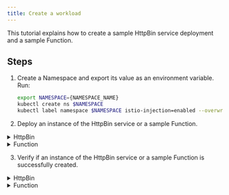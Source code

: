 ```yaml
---
title: Create a workload
---
```


This tutorial explains how to create a sample HttpBin service deployment and a sample Function.

## Steps

1. Create a Namespace and export its value as an environment variable. Run:

   ```bash
   export NAMESPACE={NAMESPACE_NAME}
   kubectl create ns $NAMESPACE
   kubectl label namespace $NAMESPACE istio-injection=enabled --overwrite
   ```
2. Deploy an instance of the HttpBin service or a sample Function.
   
<div tabs name="create">

  <details>
  <summary>
  HttpBin
  </summary>

  To deploy an instance of the HttpBin service in your Namespace using the [sample code](https://raw.githubusercontent.com/istio/istio/master/samples/httpbin/httpbin.yaml), run:

   ```shell
   kubectl -n $NAMESPACE create -f https://raw.githubusercontent.com/istio/istio/master/samples/httpbin/httpbin.yaml
   ```

  </details>

  <details>
  <summary>
  Function
  </summary>

  To create a Function in your Namespace using the [sample code](https://raw.githubusercontent.com/kyma-project/kyma/main/docs/03-tutorials/00-api-exposure/assets/function.yaml), run:

   ```shell
   kubectl -n $NAMESPACE apply -f https://raw.githubusercontent.com/kyma-project/kyma/main/docs/03-tutorials/00-api-exposure/assets/function.yaml
   ```

  </details>
</div>

3. Verify if an instance of the HttpBin service or a sample Function is successfully created.
   
<div tabs name="verify">

<details>
  <summary>
  HttpBin
  </summary>

  * To verify if an instance of the HttpBin service is created, run:

    ```shell
      kubectl get pods -l app=httpbin -n $NAMESPACE
    ```
  * You should get a result similar to this one:
  
    ```shell
      NAME             READY    STATUS     RESTARTS    AGE
      httpbin-test     2/2      Running    0           96s
    ```

  </details>

  <details>
  <summary>
  Function
  </summary>

  * To verify if a Function is created, run:

    ```shell
      kubectl get functions $NAME -n $NAMESPACE
    ```

  * You should get a result similar to this one:
  
    ```shell
      NAME            CONFIGURED   BUILT     RUNNING   RUNTIME    VERSION   AGE
      test-function   True         True      True      nodejs18   1         96s
    ```
  </details>
</div>